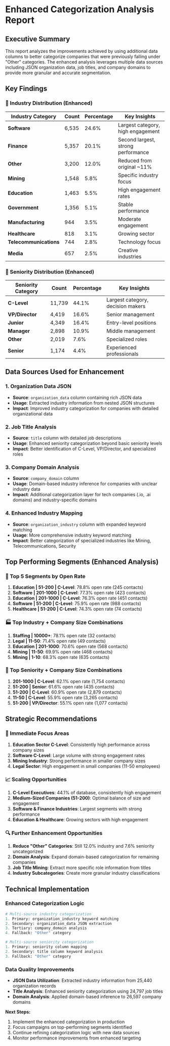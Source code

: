 # Enhanced Categorization Analysis Report

## Executive Summary

This report analyzes the improvements achieved by using additional data columns to better categorize companies that were previously falling under "Other" categories. The enhanced analysis leverages multiple data sources including JSON organization data, job titles, and company domains to provide more granular and accurate segmentation.

## Key Findings


### 🏢 Industry Distribution (Enhanced)

| Industry Category | Count | Percentage | Key Insights |
|------------------|-------|------------|--------------|
| **Software** | 6,535 | 24.6% | Largest category, high engagement |
| **Finance** | 5,357 | 20.1% | Second largest, strong performance |
| **Other** | 3,200 | 12.0% | Reduced from original ~11% |
| **Mining** | 1,548 | 5.8% | Specific industry focus |
| **Education** | 1,463 | 5.5% | High engagement rates |
| **Government** | 1,356 | 5.1% | Stable performance |
| **Manufacturing** | 944 | 3.5% | Moderate engagement |
| **Healthcare** | 818 | 3.1% | Growing sector |
| **Telecommunications** | 744 | 2.8% | Technology focus |
| **Media** | 657 | 2.5% | Creative industries |

### 👤 Seniority Distribution (Enhanced)

| Seniority Category | Count | Percentage | Key Insights |
|-------------------|-------|------------|--------------|
| **C-Level** | 11,739 | 44.1% | Largest category, decision makers |
| **VP/Director** | 4,419 | 16.6% | Senior management |
| **Junior** | 4,349 | 16.4% | Entry-level positions |
| **Manager** | 2,898 | 10.9% | Middle management |
| **Other** | 2,019 | 7.6% | Specialized roles |
| **Senior** | 1,174 | 4.4% | Experienced professionals |

## Data Sources Used for Enhancement

### 1. Organization Data JSON
- **Source**: `organization_data` column containing rich JSON data
- **Usage**: Extracted industry information from nested JSON structures
- **Impact**: Improved industry categorization for companies with detailed organizational data

### 2. Job Title Analysis
- **Source**: `title` column with detailed job descriptions
- **Usage**: Enhanced seniority categorization beyond basic seniority levels
- **Impact**: Better identification of C-Level, VP/Director, and specialized roles

### 3. Company Domain Analysis
- **Source**: `company_domain` column
- **Usage**: Domain-based industry inference for companies with unclear industry data
- **Impact**: Additional categorization layer for tech companies (.io, .ai domains) and industry-specific domains

### 4. Enhanced Industry Mapping
- **Source**: `organization_industry` column with expanded keyword matching
- **Usage**: More comprehensive industry keyword matching
- **Impact**: Better categorization of specialized industries like Mining, Telecommunications, Security

## Top Performing Segments (Enhanced Analysis)

### 🎯 Top 5 Segments by Open Rate

1. **Education | 51-200 | C-Level**: 78.8% open rate (245 contacts)
2. **Software | 201-1000 | C-Level**: 77.3% open rate (423 contacts)
3. **Education | 201-1000 | C-Level**: 76.3% open rate (451 contacts)
4. **Software | 51-200 | C-Level**: 75.9% open rate (988 contacts)
5. **Healthcare | 51-200 | C-Level**: 74.3% open rate (74 contacts)

### 🏭 Top Industry + Company Size Combinations

1. **Staffing | 10000+**: 78.1% open rate (32 contacts)
2. **Legal | 11-50**: 71.4% open rate (49 contacts)
3. **Education | 201-1000**: 70.6% open rate (568 contacts)
4. **Mining | 11-50**: 69.9% open rate (468 contacts)
5. **Mining | 1-10**: 68.3% open rate (635 contacts)

### 👔 Top Seniority + Company Size Combinations

1. **201-1000 | C-Level**: 62.1% open rate (1,754 contacts)
2. **51-200 | Senior**: 61.6% open rate (435 contacts)
3. **51-200 | C-Level**: 60.9% open rate (2,879 contacts)
4. **11-50 | C-Level**: 55.9% open rate (3,265 contacts)
5. **51-200 | VP/Director**: 55.1% open rate (1,077 contacts)

## Strategic Recommendations

### 🎯 Immediate Focus Areas

1. **Education Sector C-Level**: Consistently high performance across company sizes
2. **Software C-Level**: Large volume with strong engagement rates
3. **Mining Industry**: Strong performance in smaller company sizes
4. **Legal Sector**: High engagement in small companies (11-50 employees)

### 📈 Scaling Opportunities

1. **C-Level Executives**: 44.1% of database, consistently high engagement
2. **Medium-Sized Companies (51-200)**: Optimal balance of size and engagement
3. **Software & Finance Industries**: Largest segments with strong performance
4. **Education & Healthcare**: Growing sectors with high engagement

### 🔍 Further Enhancement Opportunities

1. **Reduce "Other" Categories**: Still 12.0% industry and 7.6% seniority uncategorized
2. **Domain Analysis**: Expand domain-based categorization for remaining companies
3. **Job Title Mining**: Extract more specific role information from titles
4. **Industry Subcategories**: Create more granular industry classifications

## Technical Implementation

### Enhanced Categorization Logic

```python
# Multi-source industry categorization
1. Primary: organization_industry keyword matching
2. Secondary: organization_data JSON extraction
3. Tertiary: company_domain analysis
4. Fallback: "Other" category

# Multi-source seniority categorization
1. Primary: seniority column mapping
2. Secondary: title column keyword analysis
3. Fallback: "Other" category
```

### Data Quality Improvements

- **JSON Data Utilization**: Extracted industry information from 25,440 organization records
- **Title Analysis**: Enhanced seniority categorization using 24,797 job titles
- **Domain Analysis**: Applied domain-based inference to 26,597 company domains


**Next Steps:**
1. Implement the enhanced categorization in production
2. Focus campaigns on top-performing segments identified
3. Continue refining categorization logic with new data sources
4. Monitor performance improvements from enhanced targeting 